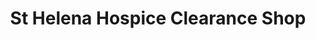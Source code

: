 ---
title: "St Helena Hospice Clearance Shop"
url: /great-clacton/st-helena-hospice-clearance-shop/
shop: charity
---